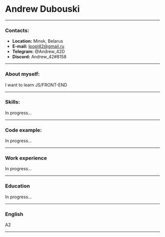 # Andrew Dubouski
----
### Contacts:
* **Location:** Minsk, Belarus
* **E-mail:** lpopl42@gmail.ru
* __Telegram:__ @Andrew_42D
* __Discord:__ Andrew_42#8158
------

### About myself:
I want to learn JS/FRONT-END

****
### Skills:
In progress...
****
### Code example:
In progress...
****
### Work experience
In progress...
****
### Education
In progress...
***
### English 
А2
****
